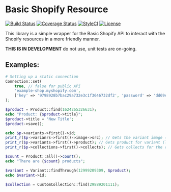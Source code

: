 # Basic Shopify Resource

[![Build Status](https://travis-ci.org/ohmybrew/Basic-Shopify-Resource.svg?branch=master)](http://travis-ci.org/ohmybrew/Basic-Shopify-Resource)
[![Coverage Status](https://coveralls.io/repos/github/ohmybrew/Basic-Shopify-Resource/badge.svg?branch=master)](https://coveralls.io/github/ohmybrew/Basic-Shopify-Resource?branch=master)
[![StyleCI](https://styleci.io/repos/153016975/shield?branch=master)](https://styleci.io/repos/153016975)
[![License](https://poser.pugx.org/ohmybrew/basic-shopify-resource/license)](https://packagist.org/packages/ohmybrew/basic-shopify-resource)

This library is a simple wrapper for the Basic Shopify API to interact with the Shopify resources in a more friendly manner.

**THIS IS IN DEVELOPMENT** do not use, unit tests are on-going.

## Examples:

```php
# Setting up a static connection
Connection::set(
    true, // false for public API
    'example-shop.myshopify.com',
    ['key' => '9798928b7bac29a732e3c1f3646732df2', 'password' => 'dd69e76588e9008b0b8ae1dd7a7b7b59']
);
```

```php
$product = Product::find(1624265326631);
echo "Product: {$product->title}";
$product->title = 'New Title';
$product->save();

echo $p->variants->first()->id;
print_r($p->varianrs->first()->image->src); // Gets the variant image (lazy loaded)
print_r($p->variants->first()->product); // Gets product for variant (lazy loaded)
print_r($p->collections->first()->collects); // Gets collects for the collection (lazy loaded)

$count = Product::all()->count();
echo "There are {$count} products";

$variant = Variant::findThrough(12999209309, $product);
echo $variant->id;

$collection = CustomCollection::find(29889201111);
```
